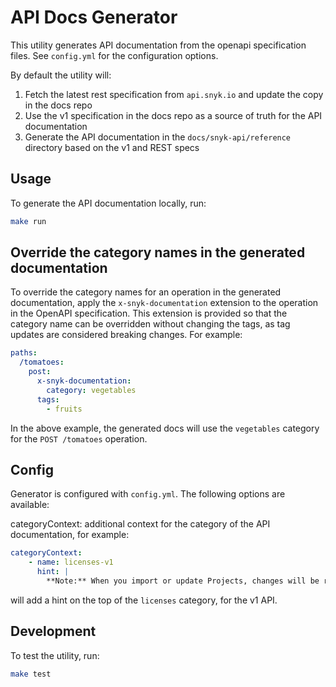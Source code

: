 # API Docs Generator

This utility generates API documentation from the openapi specification files. See `config.yml` for the configuration options.

By default the utility will:
1. Fetch the latest rest specification from `api.snyk.io` and update the copy in the docs repo
2. Use the v1 specification in the docs repo as a source of truth for the API documentation
3. Generate the API documentation in the `docs/snyk-api/reference` directory based on the v1 and REST specs

## Usage

To generate the API documentation locally, run:

```bash
make run
```

## Override the category names in the generated documentation

To override the category names for an operation in the generated documentation, apply the `x-snyk-documentation` extension to the operation in the OpenAPI specification. This extension is provided so that the category name can be overridden without changing the tags, as tag updates are considered breaking changes. For example:

```yaml
paths:
  /tomatoes:
    post:
      x-snyk-documentation:
        category: vegetables
      tags:
        - fruits
```
In the above example, the generated docs will use the `vegetables` category for the `POST /tomatoes` operation.

## Config

Generator is configured with `config.yml`. The following options are available:

categoryContext: additional context for the category of the API documentation, for example:
```yaml
categoryContext:
    - name: licenses-v1
      hint: |
        **Note:** When you import or update Projects, changes will be reflected in the endpoint results after a one-hour delay.
```
will add a hint on the top of the `licenses` category, for the v1 API. 


## Development

To test the utility, run:
```bash
make test
```